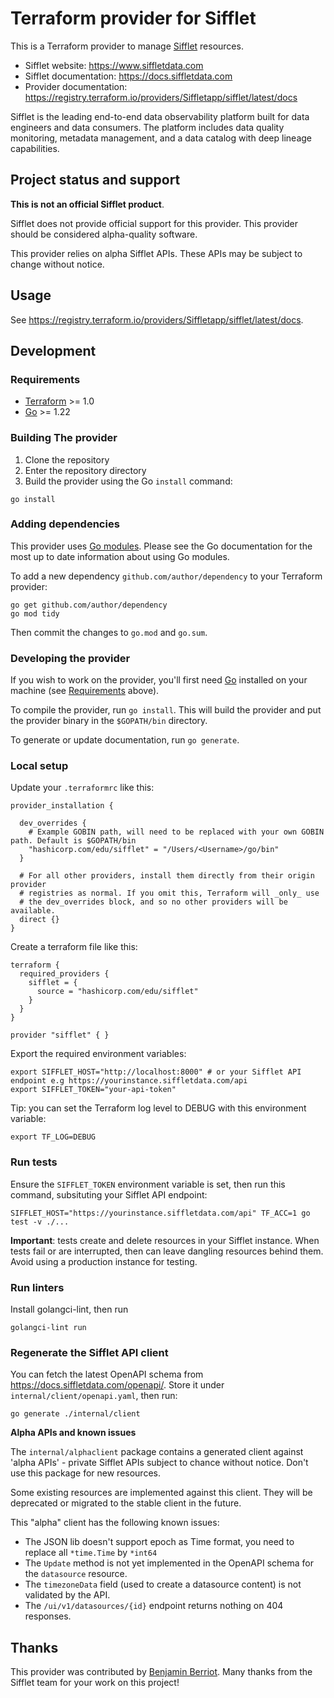 # Terraform provider for Sifflet

This is a Terraform provider to manage [Sifflet](https://www.siffletdata.com) resources.

* Sifflet website: https://www.siffletdata.com
* Sifflet documentation: https://docs.siffletdata.com
* Provider documentation: https://registry.terraform.io/providers/Siffletapp/sifflet/latest/docs

Sifflet is the leading end-to-end data observability platform built for data engineers and data consumers. The platform includes data quality monitoring, metadata management, and a data catalog with deep lineage capabilities.

## Project status and support

**This is not an official Sifflet product**.

Sifflet does not provide official support for this provider. This provider should be considered alpha-quality
software.

This provider relies on alpha Sifflet APIs. These APIs may be subject to change without notice.

## Usage

See https://registry.terraform.io/providers/Siffletapp/sifflet/latest/docs.

## Development

### Requirements

- [Terraform](https://developer.hashicorp.com/terraform/downloads) >= 1.0
- [Go](https://golang.org/doc/install) >= 1.22

### Building The provider

1. Clone the repository
1. Enter the repository directory
1. Build the provider using the Go `install` command:

```shell
go install
```

### Adding dependencies

This provider uses [Go modules](https://github.com/golang/go/wiki/Modules).
Please see the Go documentation for the most up to date information about using Go modules.

To add a new dependency `github.com/author/dependency` to your Terraform provider:

```shell
go get github.com/author/dependency
go mod tidy
```

Then commit the changes to `go.mod` and `go.sum`.

### Developing the provider

If you wish to work on the provider, you'll first need [Go](http://www.golang.org) installed on your machine (see [Requirements](#requirements) above).

To compile the provider, run `go install`. This will build the provider and put the provider binary in the `$GOPATH/bin` directory.

To generate or update documentation, run `go generate`.

### Local setup

Update your `.terraformrc` like this:

```
provider_installation {

  dev_overrides {
    # Example GOBIN path, will need to be replaced with your own GOBIN path. Default is $GOPATH/bin
    "hashicorp.com/edu/sifflet" = "/Users/<Username>/go/bin"
  }

  # For all other providers, install them directly from their origin provider
  # registries as normal. If you omit this, Terraform will _only_ use
  # the dev_overrides block, and so no other providers will be available.
  direct {}
}
```

Create a terraform file like this:

```
terraform {
  required_providers {
    sifflet = {
      source = "hashicorp.com/edu/sifflet"
    }
  }
}

provider "sifflet" { }
```

Export the required environment variables:

```
export SIFFLET_HOST="http://localhost:8000" # or your Sifflet API endpoint e.g https://yourinstance.siffletdata.com/api
export SIFFLET_TOKEN="your-api-token"
```


Tip: you can set the Terraform log level to DEBUG with this environment variable:
```
export TF_LOG=DEBUG
```

### Run tests

Ensure the `SIFFLET_TOKEN` environment variable is set, then run this command, subsituting your Sifflet API
endpoint:

```
SIFFLET_HOST="https://yourinstance.siffletdata.com/api" TF_ACC=1 go test -v ./...
```

**Important**: tests create and delete resources in your Sifflet instance. When tests fail or are interrupted, then can leave
dangling resources behind them. Avoid using a production instance for testing.

### Run linters

Install golangci-lint, then run

```
golangci-lint run
```

### Regenerate the Sifflet API client

You can fetch the latest OpenAPI schema from https://docs.siffletdata.com/openapi/. Store it under
``internal/client/openapi.yaml``, then run:

```
go generate ./internal/client
```

**Alpha APIs and known issues**

The `internal/alphaclient` package contains a generated client against 'alpha APIs' - private Sifflet APIs
  subject to chance without notice. Don't use this package for new resources.

Some existing resources are implemented against this client. They will be deprecated or migrated to the stable
  client in the future.

This "alpha" client has the following known issues:

- The JSON lib doesn't support epoch as Time format, you need to replace all `*time.Time` by `*int64`
- The `Update` method is not yet implemented in the OpenAPI schema for the `datasource` resource.
- The `timezoneData` field (used to create a datasource content) is not validated by the API.
- The `/ui/v1/datasources/{id}` endpoint returns nothing on 404 responses.

## Thanks

This provider was contributed by [Benjamin Berriot](https://github.com/IIBenII). Many thanks from the Sifflet
team for your work on this project!
